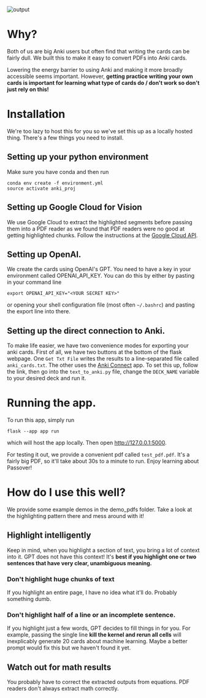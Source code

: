  ![output](https://github.com/eugenevinitsky/anki_gpt/assets/7660397/42ed3c5a-ccc7-4c5b-89cc-60c25b46d016)


# Why?
Both of us are big Anki users but often find that writing the cards can be fairly dull. We built this to make it easy to convert PDFs into Anki cards.

Lowering the energy barrier to using Anki and making it more broadly accessible seems important. However, **getting practice writing your own cards is important for learning what type of cards do / don't work so don't just rely on this!**

# Installation
We're too lazy to host this for you so we've set this up as a locally hosted thing. 
There's a few things you need to install.

## Setting up your python environment
Make sure you have conda and then run
```
conda env create -f environment.yml
source activate anki_proj
```

## Setting up Google Cloud for Vision
We use Google Cloud to extract the highlighted segments before passing them into a PDF reader as we found that PDF readers were no good at getting highlighted chunks. Follow the instructions at the [Google Cloud API](https://pypi.org/project/google-cloud-vision/).

## Setting up OpenAI.
We create the cards using OpenAI's GPT. You need to have a key in your environment
called OPENAI_API_KEY. You can do this by either by pasting in your command line
```
export OPENAI_API_KEY="<YOUR SECRET KEY>"
```
or opening your shell configuration file (most often `~/.bashrc`) and pasting the export
line into there.

## Setting up the direct connection to Anki.
To make life easier, we have two convenience modes for exporting your anki cards.
First of all, we have two buttons at the bottom of the flask webpage. One 
`Get Txt File` writes the results to a line-separated file called `anki_cards.txt`.
The other uses the [Anki Connect](https://ankiweb.net/shared/info/2055492159) app. To set 
this up, follow the link, then go into the `text_to_anki.py` file, change the `DECK_NAME`
variable to your desired deck and run it.

# Running the app.
To run this app, simply run
```
flask --app app run
```
which will host the app locally. Then open http://127.0.0.1:5000.

For testing it out, we provide a convenient pdf called `test_pdf.pdf`. It's a fairly big PDF, so it'll take about 30s to a minute to run. Enjoy learning about Passover!

# How do I use this well?
We provide some example demos in the demo_pdfs folder. Take a look at the highlighting pattern there and mess around with it!

## Highlight intelligently
Keep in mind, when you highlight a section of text, you bring a lot of context into it. GPT does not have this context! It's **best if you highlight one or two sentences that have very clear, unambiguous meaning.**
### Don't highlight huge chunks of text
If you highlight an entire page, I have no idea what it'll do. Probably something dumb.
### Don't highlight half of a line or an incomplete sentence.
If you highlight just a few words, GPT decides to fill things in for you. For example, passing the single line **kill the kernel and rerun all cells** will inexplicably generate 20 cards about machine learning. Maybe a better prompt would fix this but we haven't found it yet.

## Watch out for math results
You probably have to correct the extracted outputs from equations. PDF readers don't always extract math correctly.
